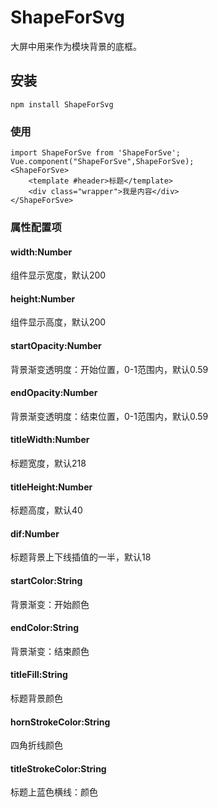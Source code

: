 # ShapeForSvg
大屏中用来作为模块背景的底框。

## 安装
```
npm install ShapeForSvg
```

### 使用
```
import ShapeForSve from 'ShapeForSve';
Vue.component("ShapeForSve",ShapeForSve);
<ShapeForSve>
	<template #header>标题</template>
	<div class="wrapper">我是内容</div>
</ShapeForSve>
```

### 属性配置项

#### width:Number
组件显示宽度，默认200

#### height:Number
组件显示高度，默认200

#### startOpacity:Number
背景渐变透明度：开始位置，0-1范围内，默认0.59

#### endOpacity:Number
背景渐变透明度：结束位置，0-1范围内，默认0.59

#### titleWidth:Number
标题宽度，默认218

#### titleHeight:Number
标题高度，默认40

#### dif:Number
标题背景上下线插值的一半，默认18

#### startColor:String
背景渐变：开始颜色

#### endColor:String
背景渐变：结束颜色

#### titleFill:String
标题背景颜色

#### hornStrokeColor:String
四角折线颜色

#### titleStrokeColor:String
标题上蓝色横线：颜色



